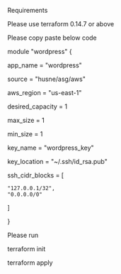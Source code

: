 Requirements

Please use terraform 0.14.7 or above

Please copy paste below code

module "wordpress" {

  app_name         = "wordpress"

  source           = "husne/asg/aws"

  aws_region       = "us-east-1"

  desired_capacity = 1

  max_size         = 1

  min_size         = 1

  key_name         = "wordpress_key"

  key_location     = "~/.ssh/id_rsa.pub"

  ssh_cidr_blocks  = [

    "127.0.0.1/32",
    "0.0.0.0/0"
  ]
  
}

Please run

terraform init

terraform apply
